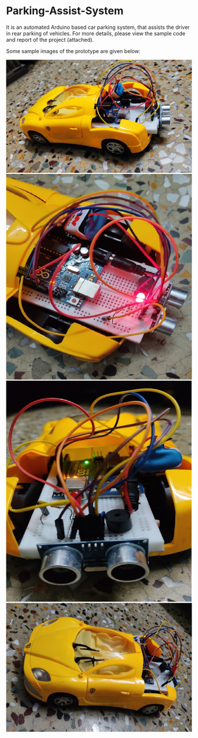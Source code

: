 # Parking-Assist-System

It is an automated Arduino based car parking system, that assists the driver in rear parking of vehicles. 
For more details, please view the sample code and report of the project (attached).

Some sample images of the prototype are given below:

<html>
  <img src="./Sample Images/1.jpg" alt="pic1">
  <img src="./Sample Images/2.jpg" alt="pic1">
  <img src="./Sample Images/3.jpg" alt="pic1">
  <img src="./Sample Images/4.jpg" alt="pic1">
</html>

